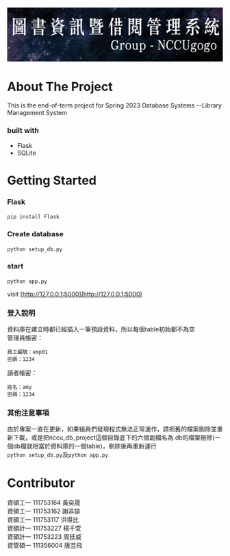 [![Image text](https://github.com/s111753164/nccu_db_project/blob/main/static/banner.png)](https://github.com/s111753164/nccu_db_project)
# About The Project
This is the end-of-term project for Spring 2023 Database Systems --Library Management System
### built with
* Flask
* SQLite

# Getting Started

### Flask
```
pip install Flask
```
### Create database
```
python setup_db.py
```
### start
```
python app.py
```
visit [http://127.0.0.1:5000](http://127.0.0.1:5000)

### 登入說明
資料庫在建立時都已經插入一筆預設資料，所以每個table初始都不為空 <br>
管理員帳密：
```
員工編號：emp01
密碼：1234
```
讀者帳密：
```
姓名：amy
密碼：1234
```
### 其他注意事項
由於專案一直在更新，如果組員們發現程式無法正常運作，請把舊的檔案刪除並重新下載，或是把nccu_db_project這個目錄底下的六個副檔名為.db的檔案刪除(一個db檔就相當於資料庫的一個table)，刪除後再重新運行 <br>
`python setup_db.py`及`python app.py`
# Contributor
資碩工一 111753164 黃奕晟<br>
資碩工一 111753162 謝非諭<br>
資碩工一 111753117 洪得比<br>
資碩計一 111753227 楊千萱<br>
資碩計一 111753223 周廷威<br>
資管碩一 111356004 唐芸飛<br>
